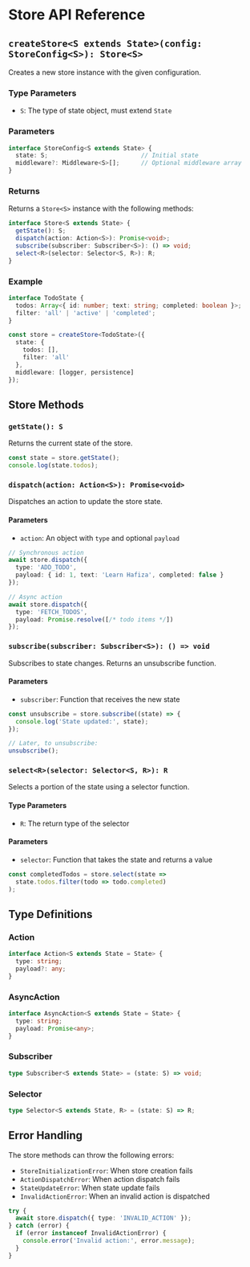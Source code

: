 # Store API Reference

## `createStore<S extends State>(config: StoreConfig<S>): Store<S>`

Creates a new store instance with the given configuration.

### Type Parameters
- `S`: The type of state object, must extend `State`

### Parameters
```typescript
interface StoreConfig<S extends State> {
  state: S;                          // Initial state
  middleware?: Middleware<S>[];      // Optional middleware array
}
```

### Returns
Returns a `Store<S>` instance with the following methods:

```typescript
interface Store<S extends State> {
  getState(): S;
  dispatch(action: Action<S>): Promise<void>;
  subscribe(subscriber: Subscriber<S>): () => void;
  select<R>(selector: Selector<S, R>): R;
}
```

### Example
```typescript
interface TodoState {
  todos: Array<{ id: number; text: string; completed: boolean }>;
  filter: 'all' | 'active' | 'completed';
}

const store = createStore<TodoState>({
  state: {
    todos: [],
    filter: 'all'
  },
  middleware: [logger, persistence]
});
```

## Store Methods

### `getState(): S`
Returns the current state of the store.

```typescript
const state = store.getState();
console.log(state.todos);
```

### `dispatch(action: Action<S>): Promise<void>`
Dispatches an action to update the store state.

#### Parameters
- `action`: An object with `type` and optional `payload`

```typescript
// Synchronous action
await store.dispatch({
  type: 'ADD_TODO',
  payload: { id: 1, text: 'Learn Hafiza', completed: false }
});

// Async action
await store.dispatch({
  type: 'FETCH_TODOS',
  payload: Promise.resolve([/* todo items */])
});
```

### `subscribe(subscriber: Subscriber<S>): () => void`
Subscribes to state changes. Returns an unsubscribe function.

#### Parameters
- `subscriber`: Function that receives the new state

```typescript
const unsubscribe = store.subscribe((state) => {
  console.log('State updated:', state);
});

// Later, to unsubscribe:
unsubscribe();
```

### `select<R>(selector: Selector<S, R>): R`
Selects a portion of the state using a selector function.

#### Type Parameters
- `R`: The return type of the selector

#### Parameters
- `selector`: Function that takes the state and returns a value

```typescript
const completedTodos = store.select(state => 
  state.todos.filter(todo => todo.completed)
);
```

## Type Definitions

### Action
```typescript
interface Action<S extends State = State> {
  type: string;
  payload?: any;
}
```

### AsyncAction
```typescript
interface AsyncAction<S extends State = State> {
  type: string;
  payload: Promise<any>;
}
```

### Subscriber
```typescript
type Subscriber<S extends State> = (state: S) => void;
```

### Selector
```typescript
type Selector<S extends State, R> = (state: S) => R;
```

## Error Handling

The store methods can throw the following errors:

- `StoreInitializationError`: When store creation fails
- `ActionDispatchError`: When action dispatch fails
- `StateUpdateError`: When state update fails
- `InvalidActionError`: When an invalid action is dispatched

```typescript
try {
  await store.dispatch({ type: 'INVALID_ACTION' });
} catch (error) {
  if (error instanceof InvalidActionError) {
    console.error('Invalid action:', error.message);
  }
}
``` 